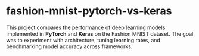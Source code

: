 # fashion-mnist-pytorch-vs-keras
This project compares the performance of deep learning models implemented in **PyTorch** and **Keras** on the Fashion MNIST dataset. The goal was to experiment with architecture, tuning learning rates, and benchmarking model accuracy across frameworks.
